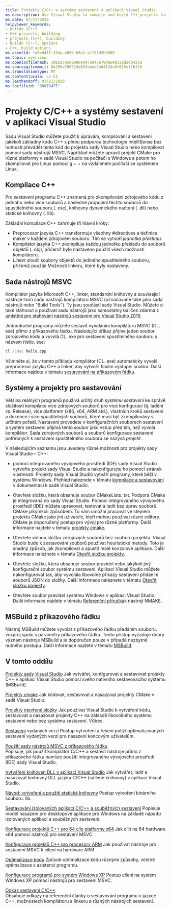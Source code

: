 ```yaml
---
title: Projekty C/C++ a systémy sestavení v aplikaci Visual Studio
ms.description: Use Visual Studio to compile and build C++ projects for Windows, ARM or Linux based on any project system.
ms.date: 07/17/2019
helpviewer_keywords:
- builds [C++]
- C++ projects, building
- projects [C++], building
- builds [C++], options
- C++, build options
ms.assetid: fa6ed4ff-334a-4d99-b5e2-a1f83d2b3008
ms.topic: overview
ms.openlocfilehash: 3d82ac4569e06a4472047a79da60032ad2db43ca
ms.sourcegitcommit: 8e285a766523e653aeeb34d412dc6f615ef7b17b
ms.translationtype: MT
ms.contentlocale: cs-CZ
ms.lasthandoff: 03/21/2020
ms.locfileid: "80078475"
---
```

# <a name="cc-projects-and-build-systems-in-visual-studio"></a>Projekty C/C++ a systémy sestavení v aplikaci Visual Studio

Sadu Visual Studio můžete použít k úpravám, kompilování a sestavení jakékoli základny kódu C++ s plnou podporou technologie IntelliSense bez nutnosti převádět tento kód do projektu sady Visual Studio nebo kompilovat pomocí sady nástrojů MSVC. Například můžete upravit projekt CMake pro různé platformy v sadě Visual Studio na počítači s Windows a potom ho zkompilovat pro Linux pomocí g + + na vzdáleném počítači se systémem Linux.

## <a name="c-compilation"></a>Kompilace C++

Pro *sestavení* programu C++ znamená pro zkompilování zdrojového kódu z jednoho nebo více souborů a následné propojení těchto souborů do spustitelného souboru (. exe), knihovny dynamického načtení (. dll) nebo statické knihovny (. lib).

Základní kompilace C++ zahrnuje tři hlavní kroky:

- Preprocesor jazyka C++ transformuje všechny #directives a definice maker v každém zdrojovém souboru. Tím se vytvoří *jednotka překladu*.
- Kompilátor jazyka C++ zkompiluje každou jednotku překladu do souborů objektů (. obj), přičemž bylo nastaveno použití všech možností kompilátoru.
- *Linker* sloučí soubory objektů do jediného spustitelného souboru, přičemž použije Možnosti linkeru, které byly nastaveny.

## <a name="the-msvc-toolset"></a>Sada nástrojů MSVC

Kompilátor jazyka Microsoft C++, linker, standardní knihovny a související nástroje tvoří sadu nástrojů kompilátoru MSVC (označované také jako sada nástrojů nebo "Build Tools"). Ty jsou součástí sady Visual Studio. Můžete si také stáhnout a používat sadu nástrojů jako samostatný balíček zdarma z [umístění pro stahování nástrojů sestavení pro Visual Studio 2019](https://visualstudio.microsoft.com/downloads/#build-tools-for-visual-studio-2019).

Jednoduché programy můžete sestavit vyvoláním kompilátoru MSVC (CL. exe) přímo z příkazového řádku. Následující příkaz přijme jeden soubor zdrojového kódu a vyvolá CL. exe pro sestavení spustitelného souboru s názvem *Hello. exe*:

```cmd
cl /EHsc hello.cpp
```

Všimněte si, že v tomto příkladu kompilátor (CL. exe) automaticky vyvolá preprocesor jazyka C++ a linker, aby vytvořil finální výstupní soubor.  Další informace najdete v tématu [sestavování na příkazovém řádku](building-on-the-command-line.md).

## <a name="build-systems-and-projects"></a>Systémy a projekty pro sestavování

Většina reálných programů používá určitý druh *systému sestavení* ke správě složitosti kompilace více zdrojových souborů pro více konfigurací (tj. ladění vs. Release), více platforem (x86, x64, ARM atd.), vlastních kroků sestavení a dokonce i více spustitelných souborů, které musí být zkompilovány v určitém pořadí. Nastavení provedete v konfiguračních souborech sestavení a systém sestavení přijímá tento soubor jako vstup před tím, než vyvolá kompilátor. Sada zdrojových souborů a souborů konfigurace sestavení potřebných k sestavení spustitelného souboru se nazývá *projekt*.

V následujícím seznamu jsou uvedeny různé možnosti pro projekty sady Visual Studio – C++:

- pomocí integrovaného vývojového prostředí (IDE) sady Visual Studio vytvořte projekt sady Visual Studio a nakonfigurujte ho pomocí stránek vlastností. Projekty sady Visual Studio vytváří programy, které běží v systému Windows. Přehled naleznete v tématu [kompilace a sestavování](/visualstudio/ide/compiling-and-building-in-visual-studio) v dokumentaci k sadě Visual Studio.

- Otevřete složku, která obsahuje soubor CMakeLists. txt. Podpora CMake je integrovaná do sady Visual Studio. Pomocí integrovaného vývojového prostředí (IDE) můžete upravovat, testovat a ladit bez úprav souborů CMake jakýmkoli způsobem. To vám umožní pracovat ve stejném projektu CMake jako jiní uživatelé, kteří mohou používat různé editory. CMake je doporučený postup pro vývoj pro různé platformy. Další informace najdete v tématu [projekty cmake](cmake-projects-in-visual-studio.md).

- Otevřete volnou složku zdrojových souborů bez souboru projektu. Visual Studio bude k sestavování souborů používat heuristické metody. Toto je snadný způsob, jak zkompilovat a spustit malé konzolové aplikace. Další informace naleznete v tématu [Otevřít složku projekty](open-folder-projects-cpp.md).

- Otevřete složku, která obsahuje soubor pravidel nebo jakýkoli jiný konfigurační soubor systému sestavení. Aplikaci Visual Studio můžete nakonfigurovat tak, aby vyvolala libovolné příkazy sestavení přidáním souborů JSON do složky. Další informace naleznete v tématu [Otevřít složku projekty](open-folder-projects-cpp.md).

- Otevřete soubor pravidel systému Windows v aplikaci Visual Studio. Další informace najdete v tématu [Referenční příručka](reference/nmake-reference.md)k nástroji NMAKE.

## <a name="msbuild-from-the-command-line"></a>MSBuild z příkazového řádku

Nástroj MSBuild můžete vyvolat z příkazového řádku předáním souboru. vcxproj spolu s parametry příkazového řádku. Tento přístup vyžaduje dobrý význam nástroje MSBuild a je doporučen pouze v případě nezbytně nutného postupu. Další informace najdete v tématu [MSBuild](msbuild-visual-cpp.md).

## <a name="in-this-section"></a>V tomto oddílu

[Projekty sady Visual Studio](creating-and-managing-visual-cpp-projects.md) Jak vytvářet, konfigurovat a sestavovat projekty C++ v aplikaci Visual Studio pomocí svého nativního sestavovacího systému (MSBuild).

[Projekty cmake](cmake-projects-in-visual-studio.md) Jak kódovat, sestavovat a nasazovat projekty CMake v sadě Visual Studio.

[Projekty otevřené složky](open-folder-projects-cpp.md) Jak používat Visual Studio k vytváření kódu, sestavovat a nasazovat projekty C++ na základě libovolného systému sestavení nebo bez systému sestavení. Vůbec.

[Sestavení](release-builds.md) vydaných verzí Postup vytvoření a řešení potíží optimalizovaných sestavení vydaných verzí pro nasazení koncovým uživatelům.

[Použití sady nástrojů MSVC z příkazového řádku](building-on-the-command-line.md)<br/>
Popisuje, jak použít kompilátor C/C++ a sestavit nástroje přímo z příkazového řádku namísto použití integrovaného vývojového prostředí (IDE) sady Visual Studio.

[Vytváření knihoven DLL v aplikaci Visual Studio](dlls-in-visual-cpp.md) Jak vytvářet, ladit a nasazovat knihovny DLL jazyka C/C++ (sdílené knihovny) v aplikaci Visual Studio.

[Návod: vytvoření a použití statické knihovny](walkthrough-creating-and-using-a-static-library-cpp.md) Postup vytvoření binárního souboru. lib.

[Sestavování izolovaných aplikací C/C++ a souběžných sestavení](building-c-cpp-isolated-applications-and-side-by-side-assemblies.md) Popisuje model nasazení pro desktopové aplikace pro Windows na základě nápadu izolovaných aplikací a souběžných sestavení.

[Konfigurace projektů C++ pro 64 cíle platformy x64](configuring-programs-for-64-bit-visual-cpp.md) Jak cílit na 64 hardware x64 pomocí nástrojů pro sestavení MSVC.

[Konfigurace projektů C++ pro procesory ARM](configuring-programs-for-arm-processors-visual-cpp.md) Jak používat nástroje pro sestavení MSVC k cílení na hardware ARM

[Optimalizace kódu](optimizing-your-code.md) Způsob optimalizace kódu různými způsoby, včetně optimalizace s asistencí programu.

[Konfigurace programů pro systém Windows XP](configuring-programs-for-windows-xp.md) Postup cílení na systém Windows XP pomocí nástrojů pro sestavení MSVC.

[Odkaz sestavení C/C++](reference/c-cpp-building-reference.md)<br/>
Obsahuje odkazy na referenční články o sestavování programu v jazyce C++, možnostech kompilátoru a linkeru a různých nástrojích sestavení.
